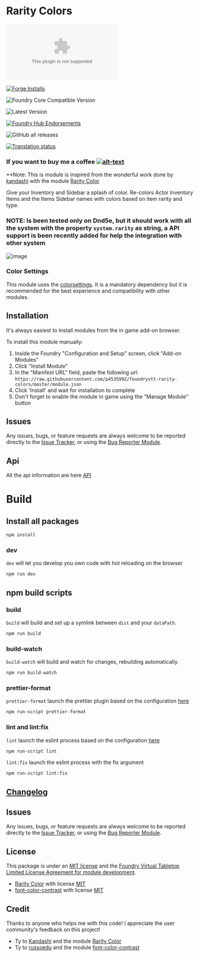 # Rarity Colors

![Latest Release Download Count](https://img.shields.io/github/downloads/p4535992/foundryvtt-rarity-colors/latest/module.zip?color=2b82fc&label=DOWNLOADS&style=for-the-badge)

[![Forge Installs](https://img.shields.io/badge/dynamic/json?label=Forge%20Installs&query=package.installs&suffix=%25&url=https%3A%2F%2Fforge-vtt.com%2Fapi%2Fbazaar%2Fpackage%2Frarity-colors&colorB=006400&style=for-the-badge)](https://forge-vtt.com/bazaar#package=rarity-colors)

![Foundry Core Compatible Version](https://img.shields.io/badge/dynamic/json.svg?url=https%3A%2F%2Fraw.githubusercontent.com%2Fp4535992%2Ffoundryvtt-rarity-colors%2Fmaster%2Fmodule.json&label=Foundry%20Version&query=$.compatibleCoreVersion&colorB=orange&style=for-the-badge)

![Latest Version](https://img.shields.io/badge/dynamic/json.svg?url=https%3A%2F%2Fraw.githubusercontent.com%2Fp4535992%2Ffoundryvtt-rarity-colors%2Fmaster%2Fmodule.json&label=Latest%20Release&prefix=v&query=$.version&colorB=red&style=for-the-badge)

[![Foundry Hub Endorsements](https://img.shields.io/endpoint?logoColor=white&url=https%3A%2F%2Fwww.foundryvtt-hub.com%2Fwp-json%2Fhubapi%2Fv1%2Fpackage%2Frarity-colors%2Fshield%2Fendorsements&style=for-the-badge)](https://www.foundryvtt-hub.com/package/rarity-colors/)

![GitHub all releases](https://img.shields.io/github/downloads/p4535992/foundryvtt-rarity-colors/total?style=for-the-badge)

[![Translation status](https://weblate.foundryvtt-hub.com/widgets/rarity-colors/-/287x66-black.png)](https://weblate.foundryvtt-hub.com/engage/rarity-colors/)

### If you want to buy me a coffee [![alt-text](https://img.shields.io/badge/-Patreon-%23ff424d?style=for-the-badge)](https://www.patreon.com/p4535992)

**Note: This is module is inspired from the  wonderful work done by [kandashi](https://github.com/kandashi) with the module [Rarity Color](https://github.com/kandashi/rarity-colors)

Give your Inventory and Sidebar a splash of color. Re-colors Actor Inventory Items and the Items Sidebar names with colors based on item rarity and type.

### NOTE: Is been tested only on Dnd5e, but it should work with all the system with the property `system.rarity` as string, a API support is been recently added for help the integration with other system

![image](https://user-images.githubusercontent.com/1347785/140974008-cc790018-4fb3-410b-a856-9993cfba498b.png)

### Color Settings

This module uses the [colorsettings](https://github.com/ardittristan/VTTColorSettings). It is a mandatory dependency but it is recommended for the best experience and compatibility with other modules.


## Installation

It's always easiest to install modules from the in game add-on browser.

To install this module manually:
1.  Inside the Foundry "Configuration and Setup" screen, click "Add-on Modules"
2.  Click "Install Module"
3.  In the "Manifest URL" field, paste the following url:
`https://raw.githubusercontent.com/p4535992/foundryvtt-rarity-colors/master/module.json`
4.  Click 'Install' and wait for installation to complete
5.  Don't forget to enable the module in game using the "Manage Module" button

## Issues

Any issues, bugs, or feature requests are always welcome to be reported directly to the [Issue Tracker](https://github.com/p4535992/foundryvtt-rarity-colors/issues ), or using the [Bug Reporter Module](https://foundryvtt.com/packages/bug-reporter/).

## Api

All the api information are here [API](./wiki/api.md)

# Build

## Install all packages

```bash
npm install
```

### dev

`dev` will let you develop you own code with hot reloading on the browser

```bash
npm run dev
```

## npm build scripts

### build

`build` will build and set up a symlink between `dist` and your `dataPath`.

```bash
npm run build
```

### build-watch

`build-watch` will build and watch for changes, rebuilding automatically.

```bash
npm run build-watch
```

### prettier-format

`prettier-format` launch the prettier plugin based on the configuration [here](./.prettierrc)

```bash
npm run-script prettier-format
```

### lint and lint:fix

`lint` launch the eslint process based on the configuration [here](./.eslintrc.json)

```bash
npm run-script lint
```

`lint:fix` launch the eslint process with the fix argument

```bash
npm run-script lint:fix
```

## [Changelog](./CHANGELOG.md)

## Issues

Any issues, bugs, or feature requests are always welcome to be reported directly to the [Issue Tracker](https://github.com/p4535992/foundryvtt-rarity-colors/issues ), or using the [Bug Reporter Module](https://foundryvtt.com/packages/bug-reporter/).

## License

This package is under an [MIT license](LICENSE) and the [Foundry Virtual Tabletop Limited License Agreement for module development](https://foundryvtt.com/article/license/).

- [Rarity Color](https://github.com/kandashi/rarity-colors) with license [MIT](https://github.com/kandashi/rarity-colors/blob/master/LICENSE)
- [font-color-contrast](https://github.com/russoedu/font-color-contrast) with license [MIT](https://github.com/russoedu/font-color-contrast/blob/master/LICENSE)

## Credit

Thanks to anyone who helps me with this code! I appreciate the user community's feedback on this project!

- Ty to  [Kandashi](https://github.com/kandashi) and the module [Rarity Color](https://github.com/kandashi/rarity-colors)
- Ty to  [russoedu](https://github.com/russoedu) and the module [font-color-contrast](https://github.com/russoedu/font-color-contrast)
